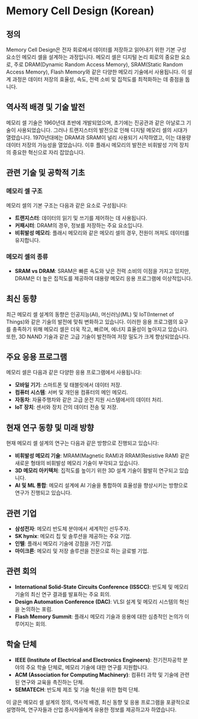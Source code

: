 # Memory Cell Design (Korean)

## 정의

Memory Cell Design은 전자 회로에서 데이터를 저장하고 읽어내기 위한 기본 구성 요소인 메모리 셀을 설계하는 과정입니다. 메모리 셀은 디지털 논리 회로의 중요한 요소로, 주로 DRAM(Dynamic Random Access Memory), SRAM(Static Random Access Memory), Flash Memory와 같은 다양한 메모리 기술에서 사용됩니다. 이 설계 과정은 데이터 저장의 효율성, 속도, 전력 소비 및 집적도를 최적화하는 데 중점을 둡니다.

## 역사적 배경 및 기술 발전

메모리 셀 기술은 1960년대 초반에 개발되었으며, 초기에는 진공관과 같은 아날로그 기술이 사용되었습니다. 그러나 트랜지스터의 발전으로 인해 디지털 메모리 셀의 시대가 열렸습니다. 1970년대에는 DRAM과 SRAM이 널리 사용되기 시작하였고, 이는 대용량 데이터 저장의 가능성을 열었습니다. 이후 플래시 메모리의 발전은 비휘발성 기억 장치의 중요한 혁신으로 자리 잡았습니다.

## 관련 기술 및 공학적 기초

### 메모리 셀 구조

메모리 셀의 기본 구조는 다음과 같은 요소로 구성됩니다:

- **트랜지스터**: 데이터의 읽기 및 쓰기를 제어하는 데 사용됩니다.
- **커패시터**: DRAM의 경우, 정보를 저장하는 주요 요소입니다.
- **비휘발성 메모리**: 플래시 메모리와 같은 메모리 셀의 경우, 전원이 꺼져도 데이터를 유지합니다.

### 메모리 셀의 종류

- **SRAM vs DRAM**: SRAM은 빠른 속도와 낮은 전력 소비의 이점을 가지고 있지만, DRAM은 더 높은 집적도를 제공하여 대용량 메모리 응용 프로그램에 이상적입니다.

## 최신 동향

최근 메모리 셀 설계의 동향은 인공지능(AI), 머신러닝(ML) 및 IoT(Internet of Things)와 같은 기술의 발전에 맞춰 변화하고 있습니다. 이러한 응용 프로그램의 요구를 충족하기 위해 메모리 셀은 더욱 작고, 빠르며, 에너지 효율성이 높아지고 있습니다. 또한, 3D NAND 기술과 같은 고급 기술이 발전하여 저장 밀도가 크게 향상되었습니다.

## 주요 응용 프로그램

메모리 셀은 다음과 같은 다양한 응용 프로그램에서 사용됩니다:

- **모바일 기기**: 스마트폰 및 태블릿에서 데이터 저장.
- **컴퓨터 시스템**: 서버 및 개인용 컴퓨터의 메인 메모리.
- **자동차**: 자율주행차와 같은 고급 운전 지원 시스템에서의 데이터 처리.
- **IoT 장치**: 센서와 장치 간의 데이터 전송 및 저장.

## 현재 연구 동향 및 미래 방향

현재 메모리 셀 설계의 연구는 다음과 같은 방향으로 진행되고 있습니다:

- **비휘발성 메모리 기술**: MRAM(Magnetic RAM)과 RRAM(Resistive RAM) 같은 새로운 형태의 비휘발성 메모리 기술이 부각되고 있습니다.
- **3D 메모리 아키텍처**: 집적도를 높이기 위한 3D 설계 기술이 활발히 연구되고 있습니다.
- **AI 및 ML 통합**: 메모리 설계에 AI 기술을 통합하여 효율성을 향상시키는 방향으로 연구가 진행되고 있습니다.

## 관련 기업

- **삼성전자**: 메모리 반도체 분야에서 세계적인 선두주자.
- **SK hynix**: 메모리 칩 및 솔루션을 제공하는 주요 기업.
- **인텔**: 플래시 메모리 기술에 강점을 가진 기업.
- **마이크론**: 메모리 및 저장 솔루션을 전문으로 하는 글로벌 기업.

## 관련 회의

- **International Solid-State Circuits Conference (ISSCC)**: 반도체 및 메모리 기술의 최신 연구 결과를 발표하는 주요 회의.
- **Design Automation Conference (DAC)**: VLSI 설계 및 메모리 시스템의 혁신을 논의하는 포럼.
- **Flash Memory Summit**: 플래시 메모리 기술과 응용에 대한 심층적인 논의가 이루어지는 회의.

## 학술 단체

- **IEEE (Institute of Electrical and Electronics Engineers)**: 전기전자공학 분야의 주요 학술 단체로, 메모리 기술에 대한 연구를 지원합니다.
- **ACM (Association for Computing Machinery)**: 컴퓨터 과학 및 기술에 관련된 연구와 교육을 촉진하는 단체.
- **SEMATECH**: 반도체 제조 및 기술 혁신을 위한 협력 단체.

이 글은 메모리 셀 설계의 정의, 역사적 배경, 최신 동향 및 응용 프로그램을 포괄적으로 설명하여, 연구자들과 산업 종사자들에게 유용한 정보를 제공하고자 하였습니다.